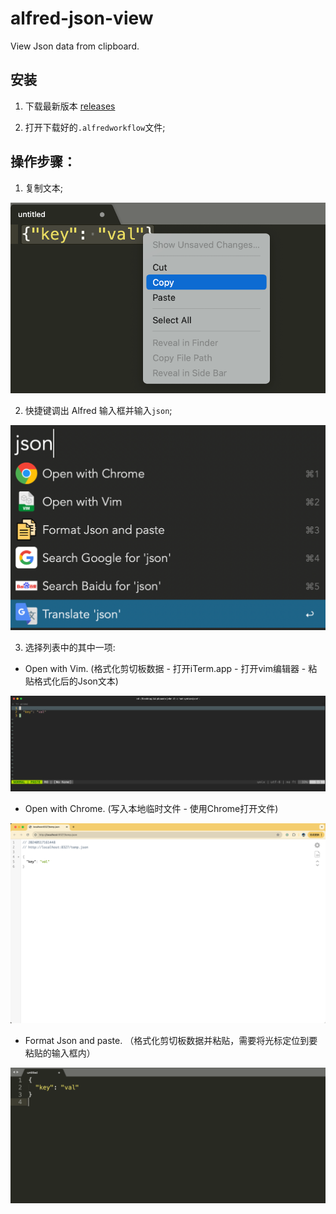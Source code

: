 # alfred-json-view

View Json data from clipboard.

## 安装

1. 下载最新版本 [releases](https://github.com/liuweicode/alfred-json-view/releases)

2. 打开下载好的`.alfredworkflow`文件;

## 操作步骤：

1. 复制文本;

![image](json-view-copy.jpg)

2. 快捷键调出 Alfred 输入框并输入`json`;

![image](json-view-1.jpg)

3. 选择列表中的其中一项:

 - Open with Vim. (格式化剪切板数据 - 打开iTerm.app - 打开vim编辑器 - 粘贴格式化后的Json文本)

![image](json-view-vim.jpg)

 - Open with Chrome. (写入本地临时文件 - 使用Chrome打开文件)

![image](json-view-chrome.jpg)

 - Format Json and paste. （格式化剪切板数据并粘贴，需要将光标定位到要粘贴的输入框内）

![image](json-view-format-paste.jpg)

